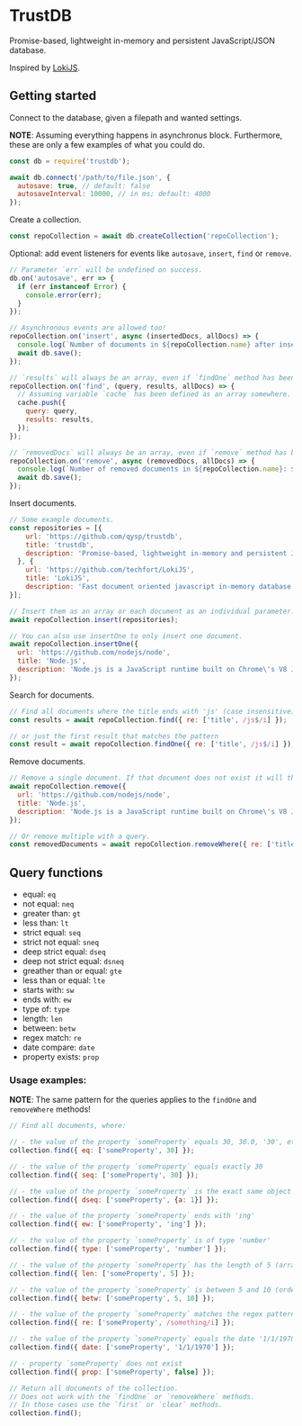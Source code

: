 # TrustDB

Promise-based, lightweight in-memory and persistent JavaScript/JSON database.

Inspired by [LokiJS](https://github.com/techfort/LokiJS).

## Getting started

Connect to the database, given a filepath and wanted settings.

**NOTE**: Assuming everything happens in asynchronus block. Furthermore, these are only a few examples of what you could do.

```js
const db = require('trustdb');

await db.connect('/path/to/file.json', {
  autosave: true, // default: false
  autosaveInterval: 10000, // in ms; default: 4000
});
```

Create a collection.
```js
const repoCollection = await db.createCollection('repoCollection');
```

Optional: add event listeners for events like `autosave`, `insert`, `find` or `remove`.
```js
// Parameter `err` will be undefined on success.
db.on('autosave', err => {
  if (err instanceof Error) {
    console.error(err);
  }
});

// Asynchronous events are allowed too!
repoCollection.on('insert', async (insertedDocs, allDocs) => {
  console.log(`Number of documents in ${repoCollection.name} after insert: ${allDocs.length}`);
  await db.save();
});

// `results` will always be an array, even if `findOne` method has been used.
repoCollection.on('find', (query, results, allDocs) => {
  // Assuming variable `cache` has been defined as an array somewhere.
  cache.push({
    query: query,
    results: results,
  });
});

// `removedDocs` will always be an array, even if `remove` method has been used.
repoCollection.on('remove', async (removedDocs, allDocs) => {
  console.log(`Number of removed documents in ${repoCollection.name}: ${removedDocs.length}`);
  await db.save();
});
```

Insert documents.
```js
// Some example documents.
const repositories = [{
    url: 'https://github.com/qysp/trustdb',
    title: 'trustdb',
    description: 'Promise-based, lightweight in-memory and persistent JavaScript/JSON database.'
  }, {
    url: 'https://github.com/techfort/LokiJS',
    title: 'LokiJS',
    description: 'Fast document oriented javascript in-memory database'
}];

// Insert them as an array or each document as an individual parameter.
await repoCollection.insert(repositories);

// You can also use insertOne to only insert one document.
await repoCollection.insertOne({
  url: 'https://github.com/nodejs/node',
  title: 'Node.js',
  description: 'Node.js is a JavaScript runtime built on Chrome\'s V8 JavaScript engine.'
});
```

Search for documents.
```js
// Find all documents where the title ends with 'js' (case insensitive)
const results = await repoCollection.find({ re: ['title', /js$/i] });

// or just the first result that matches the pattern
const result = await repoCollection.findOne({ re: ['title', /js$/i] });
```

Remove documents.
```js
// Remove a single document. If that document does not exist it will throw an error, so be sure to catch it.
await repoCollection.remove({
  url: 'https://github.com/nodejs/node',
  title: 'Node.js',
  description: 'Node.js is a JavaScript runtime built on Chrome\'s V8 JavaScript engine.'
});

// Or remove multiple with a query.
const removedDocuments = await repoCollection.removeWhere({ re: ['title', /js$/i] });
```

## Query functions
  * equal: `eq`
  * not equal: `neq`
  * greater than: `gt`
  * less than: `lt`
  * strict equal: `seq`
  * strict not equal: `sneq`
  * deep strict equal: `dseq`
  * deep not strict equal: `dsneq`
  * greather than or equal: `gte`
  * less than or equal: `lte`
  * starts with: `sw`
  * ends with: `ew`
  * type of: `type`
  * length: `len`
  * between: `betw`
  * regex match: `re`
  * date compare: `date`
  * property exists: `prop`

### Usage examples:

**NOTE**: The same pattern for the queries applies to the `findOne` and `removeWhere` methods!

```js
// Find all documents, where:

// - the value of the property `someProperty` equals 30, 30.0, '30', etc.
collection.find({ eq: ['someProperty', 30] });

// - the value of the property `someProperty` equals exactly 30
collection.find({ seq: ['someProperty', 30] });

// - the value of the property `someProperty` is the exact same object `{a: 1}`
collection.find({ dseq: ['someProperty', {a: 1}] });

// - the value of the property `someProperty` ends with 'ing'
collection.find({ ew: ['someProperty', 'ing'] });

// - the value of the property `someProperty` is of type 'number'
collection.find({ type: ['someProperty', 'number'] });

// - the value of the property `someProperty` has the length of 5 (array or string)
collection.find({ len: ['someProperty', 5] });

// - the value of the property `someProperty` is between 5 and 10 (order of the numbers does not matter)
collection.find({ betw: ['someProperty', 5, 10] });

// - the value of the property `someProperty` matches the regex pattern 'something', case insensitive
collection.find({ re: ['someProperty', /something/i] });

// - the value of the property `someProperty` equals the date '1/1/1970' (can also be a Date object)
collection.find({ date: ['someProperty', '1/1/1970'] });

// - property `someProperty` does not exist
collection.find({ prop: ['someProperty', false] });

// Return all documents of the collection.
// Does not work with the `findOne` or `removeWhere` methods.
// In those cases use the `first` or `clear` methods.
collection.find();
```